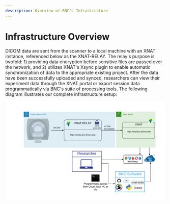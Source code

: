 ```yaml
---
description: Overview of BNC's Infrastructure
---
```


# Infrastructure Overview

DICOM data are sent from the scanner to a local machine with an XNAT instance, referenced below as the XNAT-RELAY.  The relay's purpose is twofold: 1) providing data encryption before sensitive files are passed over the network,  and 2) utilizes XNAT's Xsync plugin to enable automatic synchronization of data to the appropriate existing project.  After the data have been successfully uploaded and synced, researchers can view their experiment data through the XNAT portal or export session data programmatically via BNC's suite of processing tools.  The following diagram illustrates our complete infrastructure setup:

![Overview of BNC's Infrastructure as it relates to SCANNER and XNAT](<.gitbook/assets/Public DICOM Listener with Relay - Page 1-2.png>)
